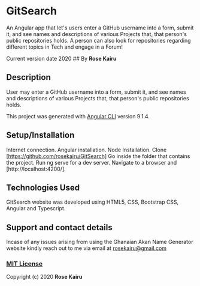 # GitSearch

An Angular app that let's users enter a GitHub username into a form, submit it, and see names and descriptions of various Projects that, that person's public repositories holds. A person can also look for repositories regarding different topics in Tech and engage in a Forum!

Current version date 2020 ## By **Rose Kairu**

## Description

User may enter a GitHub username into a form, submit it, and see names and descriptions of various Projects that, that person's public repositories holds.

This project was generated with [Angular CLI](https://github.com/angular/angular-cli) version 9.1.4.

## Setup/Installation

Internet connection.
Angular installation.
Node Installation.
Clone [https://github.com/rosekairu/GitSearch]
Go inside the folder that contains the project.
Run ng serve for a dev server. Navigate to a browser and [http://localhost:4200/].

## Technologies Used

GitSearch website was developed using HTML5, CSS, Bootstrap CSS, Angular and Typescript.

## Support and contact details

Incase of any issues arising from using the Ghanaian Akan Name Generator website kindly reach out to me via email at rosekairu@gmail.com

### [MIT License](https://github.com/rosekairu/Quotes/blob/master/LICENSE)

Copyright (c) 2020 **Rose Kairu**
